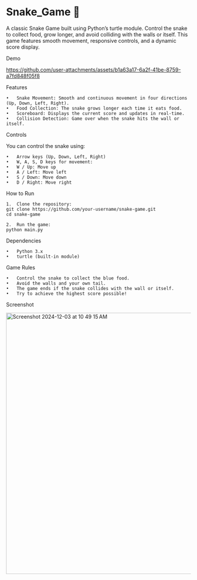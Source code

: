 # Snake_Game 🐍

A classic Snake Game built using Python’s turtle module. Control the snake to collect food, grow longer, and avoid colliding with the walls or itself. This game features smooth movement, responsive controls, and a dynamic score display.

Demo

https://github.com/user-attachments/assets/b1a63a17-6a2f-41be-8759-a7fd848f05f8

Features

	•	Snake Movement: Smooth and continuous movement in four directions (Up, Down, Left, Right).
	•	Food Collection: The snake grows longer each time it eats food.
	•	Scoreboard: Displays the current score and updates in real-time.
	•	Collision Detection: Game over when the snake hits the wall or itself.

Controls

You can control the snake using:

	•	Arrow keys (Up, Down, Left, Right)
	•	W, A, S, D keys for movement:
	•	W / Up: Move up
	•	A / Left: Move left
	•	S / Down: Move down
	•	D / Right: Move right

 How to Run

	1.	Clone the repository:
	git clone https://github.com/your-username/snake-game.git
	cd snake-game

    2.	Run the game:
    python main.py

Dependencies

	•	Python 3.x
	•	turtle (built-in module)

Game Rules

	•	Control the snake to collect the blue food.
	•	Avoid the walls and your own tail.
	•	The game ends if the snake collides with the wall or itself.
	•	Try to achieve the highest score possible!

Screenshot

  <img width="712" alt="Screenshot 2024-12-03 at 10 49 15 AM" src="https://github.com/user-attachments/assets/1b0fc134-b895-4e4a-9b8f-ca834f405a4c">




